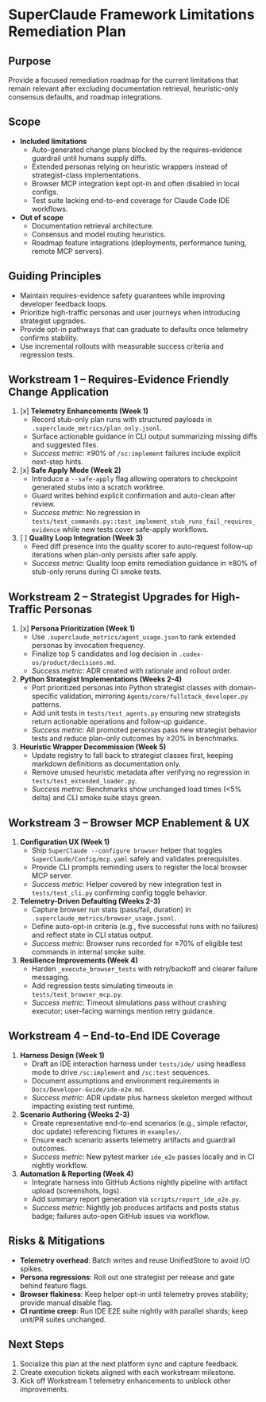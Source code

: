# SuperClaude Framework Limitations Remediation Plan

## Purpose
Provide a focused remediation roadmap for the current limitations that remain relevant after excluding documentation retrieval, heuristic-only consensus defaults, and roadmap integrations.

## Scope
- **Included limitations**
  - Auto-generated change plans blocked by the requires-evidence guardrail until humans supply diffs.
  - Extended personas relying on heuristic wrappers instead of strategist-class implementations.
  - Browser MCP integration kept opt-in and often disabled in local configs.
  - Test suite lacking end-to-end coverage for Claude Code IDE workflows.
- **Out of scope**
  - Documentation retrieval architecture.
  - Consensus and model routing heuristics.
  - Roadmap feature integrations (deployments, performance tuning, remote MCP servers).

## Guiding Principles
- Maintain requires-evidence safety guarantees while improving developer feedback loops.
- Prioritize high-traffic personas and user journeys when introducing strategist upgrades.
- Provide opt-in pathways that can graduate to defaults once telemetry confirms stability.
- Use incremental rollouts with measurable success criteria and regression tests.

## Workstream 1 – Requires-Evidence Friendly Change Application
1. [x] **Telemetry Enhancements (Week 1)**
   - Record stub-only plan runs with structured payloads in `.superclaude_metrics/plan_only.jsonl`.
   - Surface actionable guidance in CLI output summarizing missing diffs and suggested files.
   - _Success metric_: ≥90% of `/sc:implement` failures include explicit next-step hints.
2. [x] **Safe Apply Mode (Week 2)**
    - Introduce a `--safe-apply` flag allowing operators to checkpoint generated stubs into a scratch worktree.
    - Guard writes behind explicit confirmation and auto-clean after review.
    - _Success metric_: No regression in `tests/test_commands.py::test_implement_stub_runs_fail_requires_evidence` while new tests cover safe-apply workflows.
3. [ ] **Quality Loop Integration (Week 3)**
   - Feed diff presence into the quality scorer to auto-request follow-up iterations when plan-only persists after safe apply.
   - _Success metric_: Quality loop emits remediation guidance in ≥80% of stub-only reruns during CI smoke tests.

## Workstream 2 – Strategist Upgrades for High-Traffic Personas
1. [x] **Persona Prioritization (Week 1)**
   - Use `.superclaude_metrics/agent_usage.json` to rank extended personas by invocation frequency.
   - Finalize top 5 candidates and log decision in `.codex-os/product/decisions.md`.
   - _Success metric_: ADR created with rationale and rollout order.
2. **Python Strategist Implementations (Weeks 2-4)**
   - Port prioritized personas into Python strategist classes with domain-specific validation, mirroring `Agents/core/fullstack_developer.py` patterns.
   - Add unit tests in `tests/test_agents.py` ensuring new strategists return actionable operations and follow-up guidance.
   - _Success metric_: All promoted personas pass new strategist behavior tests and reduce plan-only outcomes by ≥20% in benchmarks.
3. **Heuristic Wrapper Decommission (Week 5)**
   - Update registry to fall back to strategist classes first, keeping markdown definitions as documentation only.
   - Remove unused heuristic metadata after verifying no regression in `tests/test_extended_loader.py`.
   - _Success metric_: Benchmarks show unchanged load times (<5% delta) and CLI smoke suite stays green.

## Workstream 3 – Browser MCP Enablement & UX
1. **Configuration UX (Week 1)**
   - Ship `SuperClaude --configure browser` helper that toggles `SuperClaude/Config/mcp.yaml` safely and validates prerequisites.
   - Provide CLI prompts reminding users to register the local browser MCP server.
   - _Success metric_: Helper covered by new integration test in `tests/test_cli.py` confirming config toggle behavior.
2. **Telemetry-Driven Defaulting (Weeks 2-3)**
   - Capture browser run stats (pass/fail, duration) in `.superclaude_metrics/browser_usage.jsonl`.
   - Define auto-opt-in criteria (e.g., five successful runs with no failures) and reflect state in CLI status output.
   - _Success metric_: Browser runs recorded for ≥70% of eligible test commands in internal smoke suite.
3. **Resilience Improvements (Week 4)**
   - Harden `_execute_browser_tests` with retry/backoff and clearer failure messaging.
   - Add regression tests simulating timeouts in `tests/test_browser_mcp.py`.
   - _Success metric_: Timeout simulations pass without crashing executor; user-facing warnings mention retry guidance.

## Workstream 4 – End-to-End IDE Coverage
1. **Harness Design (Week 1)**
   - Draft an IDE interaction harness under `tests/ide/` using headless mode to drive `/sc:implement` and `/sc:test` sequences.
   - Document assumptions and environment requirements in `Docs/Developer-Guide/ide-e2e.md`.
   - _Success metric_: ADR update plus harness skeleton merged without impacting existing test runtime.
2. **Scenario Authoring (Weeks 2-3)**
   - Create representative end-to-end scenarios (e.g., simple refactor, doc update) referencing fixtures in `examples/`.
   - Ensure each scenario asserts telemetry artifacts and guardrail outcomes.
   - _Success metric_: New pytest marker `ide_e2e` passes locally and in CI nightly workflow.
3. **Automation & Reporting (Week 4)**
   - Integrate harness into GitHub Actions nightly pipeline with artifact upload (screenshots, logs).
   - Add summary report generation via `scripts/report_ide_e2e.py`.
   - _Success metric_: Nightly job produces artifacts and posts status badge; failures auto-open GitHub issues via workflow.

## Risks & Mitigations
- **Telemetry overhead**: Batch writes and reuse UnifiedStore to avoid I/O spikes.
- **Persona regressions**: Roll out one strategist per release and gate behind feature flags.
- **Browser flakiness**: Keep helper opt-in until telemetry proves stability; provide manual disable flag.
- **CI runtime creep**: Run IDE E2E suite nightly with parallel shards; keep unit/PR suites unchanged.

## Next Steps
1. Socialize this plan at the next platform sync and capture feedback.
2. Create execution tickets aligned with each workstream milestone.
3. Kick off Workstream 1 telemetry enhancements to unblock other improvements.

